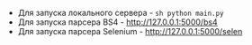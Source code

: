- Для запуска локального сервера - ```sh python main.py```
- Для запуска парсера BS4 - http://127.0.0.1:5000/bs4
- Для запуска парсера Selenium - http://127.0.0.1:5000/selen
